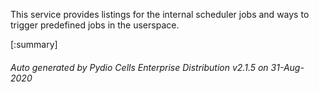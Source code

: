 






This service provides listings for the internal scheduler jobs and ways to trigger predefined jobs in the userspace.

[:summary]

###### Auto generated by Pydio Cells Enterprise Distribution v2.1.5 on 31-Aug-2020
